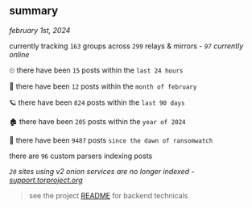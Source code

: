 
## summary
_february 1st, 2024_

currently tracking `163` groups across `299` relays & mirrors - _`97` currently online_

⏲ there have been `15` posts within the `last 24 hours`

🦈 there have been `12` posts within the `month of february`

🪐 there have been `824` posts within the `last 90 days`

🏚 there have been `205` posts within the `year of 2024`

🦕 there have been `9487` posts `since the dawn of ransomwatch`

there are `96` custom parsers indexing posts

_`20` sites using v2 onion services are no longer indexed - [support.torproject.org](https://support.torproject.org/onionservices/v2-deprecation/)_

> see the project [README](https://github.com/joshhighet/ransomwatch#ransomwatch--) for backend technicals
